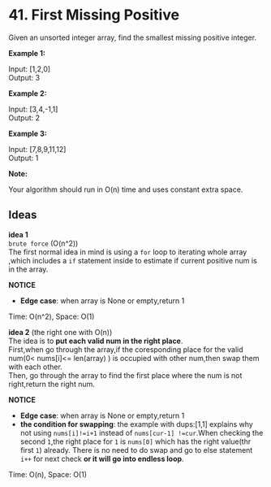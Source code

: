 # 41. First Missing Positive  

Given an unsorted integer array, find the smallest missing positive integer.       

**Example 1:**  

Input: [1,2,0]  
Output: 3   

**Example 2:**  

Input: [3,4,-1,1]  
Output: 2       

**Example 3:**  

Input: [7,8,9,11,12]   
Output: 1   

**Note:**  

Your algorithm should run in O(n) time and uses constant extra space.

## Ideas  
**idea 1**   
`brute force` (O(n^2))   
The first normal idea in mind is using a `for` loop to iterating whole array ,which includes a `if` statement inside to estimate if current positive num is in the array. 

**NOTICE**      
* **Edge case**: when array is None or empty,return 1      
            
Time: O(n^2), Space: O(1)      

**idea 2** (the right one with O(n))      
The idea is to **put each valid num in the right place**.   
First,when go through the array,if the coresponding place for the valid num(0< nums[i]<= len(array) ) is occupied with other num,then swap them with each other.   
Then, go through the array to find the first place where the num is not right,return the right num.
   

**NOTICE**      
* **Edge case**: when array is None or empty,return 1       
* **the condition for swapping**: the example with dups:[1,1] explains why not using `nums[i]!=i+1` instead of `nums[cur-1] !=cur`.When checking the second `1`,the right place for `1` is `nums[0]` which has the right value(thr first `1`) already. There is no need to do swap and go to else statement `i++` for next check **or it will go into endless loop**.

Time: O(n), Space: O(1) 


